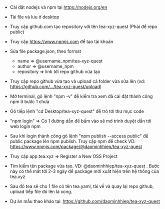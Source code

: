 - Cài đặt nodejs và npm tại https://nodejs.org/en

- Tải file và lưu ở desktop

- Truy cập github.com tạo repository với tên tea-xyz-quest (Phải để repo public)

- Truy cập https://www.npmjs.com để tạo tài khoản

- Sửa file package.json, theo format
  - name => @username_npm/tea-xyz-quest 
  - author => @username_npm
  - repository => link tới repo github vừa tạo

- Truy cập repo github vừa tạo và upload cả folder vừa sửa lên (vd: https://github.com/.../tea-xyz-quest/upload)

- Mở terminal, gõ lệnh "npm -v" để kiểm tra xem đã cài đặt thành công npm ở bước 1 chưa

- Gõ tiếp lệnh "cd Desktop/tea-xyz-quest" để trỏ tới thư mục code 

- "npm login" => Có 1 đường dẫn để bấm vào sẽ mở trình duyệt dẫn tới web login npm

- Sau khi login thành công gõ lệnh "npm publish --access public" để public package lên npm publish. Truy cập npm để check VD: https://www.npmjs.com/package/@daominhhiep/tea-xyz-quest

- Truy cập app.tea.xyz => Register a New OSS Project

- Tìm kiếm tên package vừa tạo. VD: @daominhhiep/tea-xyz-quest . Bước này có thể mất tới 2-3 ngày để package mới xuất hiện trên hệ thống của tea.xyz

- Sau đó tea sẽ cho 1 file có tên tea.yaml, tải về và quay lại repo github, upload tiếp file đó lên là xong.

- Dự án mẫu thao khảo tại: https://github.com/daominhhiep/tea-xyz-quest
